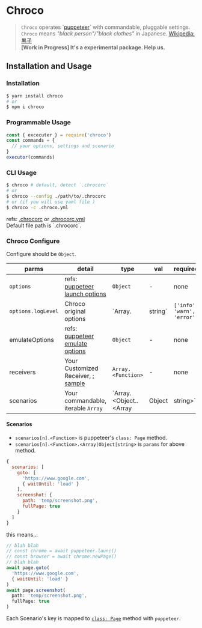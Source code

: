 # Chroco

> `Chroco` operates \`[puppeteer](https://github.com/GoogleChrome/puppeteer/)\` with commandable, pluggable settings.  
> `Chroco` means _"black person"/"black clothes"_  in Japanese. [Wikipedia: 黒子](https://en.wikipedia.org/wiki/Kuroko)  
> **[Work in Progress] It's a experimental package. Help us.**

## Installation and Usage

### Installation

```bash
$ yarn install chroco
# or
$ npm i chroco
```

### Programmable Usage

```js
const { excecuter } = require('chroco')
const commands = {
  // your options, settings and scenario
}
executor(commands)
```

### CLI Usage

```bash
$ chroco # default, detect `.chrocorc`
# or
$ chroco --config ./path/to/.chrocorc
# or (if you will use yaml file )
$ chroco -c .chroco.yml
```

refs: [.chrocorc](./sample/.chrocorc) or [.chrocorc.yml](./sample/.chrocorc.yml)  
Default file path is \`.chrocorc\`.

### Chroco Configure

Configure should be `Object`.

|parms|detail|type|val|required|
|-----|------|----|---|--------|
|`options`|refs: [puppeteer launch options](https://github.com/GoogleChrome/puppeteer/blob/master/docs/api.md#puppeteerlaunchoptions)|`Object`| - |none|
|`options.logLevel`|Chroco original options|`Array.<string>|string`|`['info', 'warn', 'error']`|none|
|emulateOptions|refs: [puppeteer emulate options](https://github.com/GoogleChrome/puppeteer/blob/master/docs/api.md#pageemulateoptions)|`Object`| - |none|
|receivers|Your Customized Receiver, [: sample](./sample/search.js)|`Array.<Function>`| - | none |
|scenarios|Your commandable, iterable `Array`|`Array.<Object.<Function>.<Array|Object|string>`| required |


#### Scenarios <Array>

- `scenarios[n].<Function>` is puppeteer's `class: Page` method.
- `scenarios[n].<Function>.<Array|Object|string>` is `params` for above method.

```js
{
  scenarios: [
    goto: [
      'https://www.google.com',
      { waitUntil: 'load' }
    ],
    screenshot: {
      path: 'temp/screenshot.png',
      fullPage: true
    }
  ]
}
```

this means...

```js
// blah blah
// const chrome = await puppeteer.launc()
// const browser = await chrome.newPage()
// blah blah
await page.goto(
  'https://www.google.com',
  { waitUntil: 'load' }
)
await page.screenshot(
  path: 'temp/screenshot.png',
  fullPage: true
)
```

Each Scenario's key is mapped to [`class: Page`](https://github.com/GoogleChrome/puppeteer/blob/master/docs/api.md#class-page) method with `puppeteer`.
